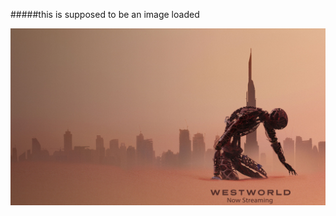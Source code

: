 #####this is supposed to be an image loaded

![this is the homepage save picture of hbogoasia.hk](./hbogoasiahk.jpg)

